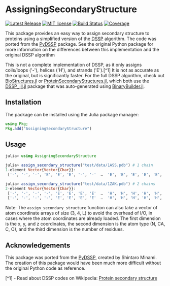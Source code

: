 # AssigningSecondaryStructure

[![Latest Release](https://img.shields.io/github/release/MurrellGroup/AssigningSecondaryStructure.jl.svg)](https://github.com/MurrellGroup/AssigningSecondaryStructure.jl/releases/latest)
[![MIT license](https://img.shields.io/badge/license-MIT-green.svg)](https://opensource.org/license/MIT)
[![Build Status](https://github.com/MurrellGroup/AssigningSecondaryStructure.jl/actions/workflows/CI.yml/badge.svg?branch=main)](https://github.com/MurrellGroup/AssigningSecondaryStructure.jl/actions/workflows/CI.yml?query=branch%3Amain)
[![Coverage](https://codecov.io/gh/MurrellGroup/AssigningSecondaryStructure.jl/branch/main/graph/badge.svg)](https://codecov.io/gh/MurrellGroup/AssigningSecondaryStructure.jl)

This package provides an easy way to assign secondary structure to proteins using a simplified version of the [DSSP](https://swift.cmbi.umcn.nl/gv/dssp/) algorithm. The code was ported from the [PyDSSP](https://github.com/ShintaroMinami/PyDSSP) package. See the original Python package for more information on the differences between this implementation and the original DSSP algorithm

This is not a complete implementation of DSSP, as it only assigns coils/loops ('-'), helices ('H'), and strands ('E').[^1] It is not as accurate as the original, but is significantly faster. For the full DSSP algorithm, check out [BioStructures.jl](https://github.com/BioJulia/BioStructures.jl) or [ProteinSecondaryStructures.jl](https://github.com/m3g/ProteinSecondaryStructures.jl), which both use the [DSSP_jll.jl](https://docs.juliahub.com/General/DSSP_jll/stable/) package that was auto-generated using [BinaryBuilder.jl](https://github.com/JuliaPackaging/BinaryBuilder.jl).

## Installation

The package can be installed using the Julia package manager:

```julia
using Pkg;
Pkg.add("AssigningSecondaryStructure")
```

## Usage

```julia
julia> using AssigningSecondaryStructure

julia> assign_secondary_structure("test/data/1ASS.pdb") # 1 chain
1-element Vector{Vector{Char}}:
 ['-', '-', '-', 'E', 'E', 'E', '-', '-'  …  'E', 'E', 'E', 'E', 'E', '-', '-', '-']

julia> assign_secondary_structure("test/data/1ZAK.pdb") # 2 chains
2-element Vector{Vector{Char}}:
 ['-', '-', '-', '-', 'E', 'E', 'E', 'E'  …  'H', 'H', 'H', 'H', 'H', '-', '-', '-']
 ['-', '-', '-', '-', 'E', 'E', 'E', 'E'  …  'H', 'H', 'H', 'H', 'H', '-', '-', '-']
```

Note: The `assign_secondary_structure` function can also take a vector of atom coordinate arrays of size (3, 4, L) to avoid the overhead of I/O, in cases where the atom coordinates are already loaded. The first dimension is the x, y, and z coordinates, the second dimension is the atom type (N, CA, C, O), and the third dimension is the number of residues.

## Acknowledgements

This package was ported from the [PyDSSP](https://github.com/ShintaroMinami/PyDSSP), created by Shintaro Minami. The creation of this package would have been much more difficult without the original Python code as reference.

[^1] - Read about DSSP codes on Wikipedia: [Protein secondary structure](https://en.wikipedia.org/wiki/Protein_secondary_structure)